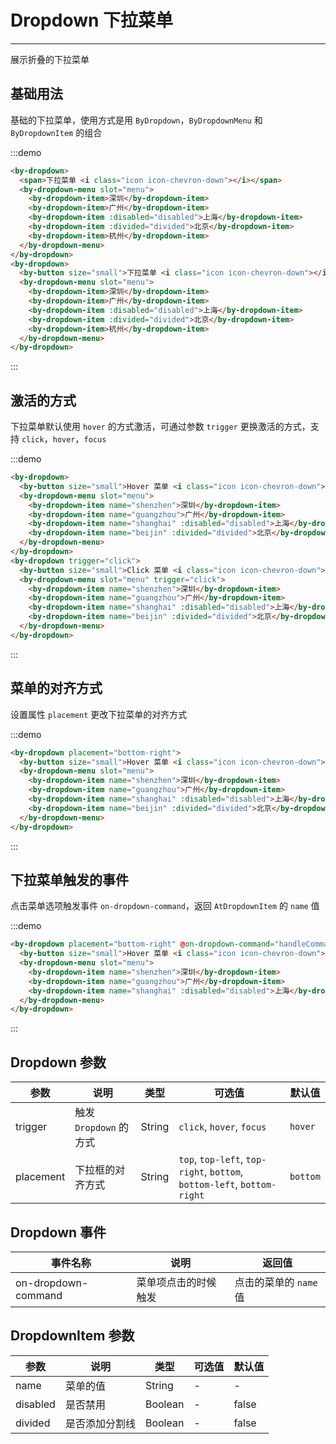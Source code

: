 
# Dropdown 下拉菜单

----

展示折叠的下拉菜单

## 基础用法

基础的下拉菜单，使用方式是用 `ByDropdown`，`ByDropdownMenu` 和 `ByDropdownItem` 的组合

:::demo
```html
<by-dropdown>
  <span>下拉菜单 <i class="icon icon-chevron-down"></i></span>
  <by-dropdown-menu slot="menu">
    <by-dropdown-item>深圳</by-dropdown-item>
    <by-dropdown-item>广州</by-dropdown-item>
    <by-dropdown-item :disabled="disabled">上海</by-dropdown-item>
    <by-dropdown-item :divided="divided">北京</by-dropdown-item>
    <by-dropdown-item>杭州</by-dropdown-item>
  </by-dropdown-menu>
</by-dropdown>
<by-dropdown>
  <by-button size="small">下拉菜单 <i class="icon icon-chevron-down"></i></by-button>
  <by-dropdown-menu slot="menu">
    <by-dropdown-item>深圳</by-dropdown-item>
    <by-dropdown-item>广州</by-dropdown-item>
    <by-dropdown-item :disabled="disabled">上海</by-dropdown-item>
    <by-dropdown-item :divided="divided">北京</by-dropdown-item>
    <by-dropdown-item>杭州</by-dropdown-item>
  </by-dropdown-menu>
</by-dropdown>
```
:::

## 激活的方式

下拉菜单默认使用 `hover` 的方式激活，可通过参数 `trigger` 更换激活的方式，支持 `click`，`hover`，`focus`

:::demo
```html
<by-dropdown>
  <by-button size="small">Hover 菜单 <i class="icon icon-chevron-down"></i></by-button>
  <by-dropdown-menu slot="menu">
    <by-dropdown-item name="shenzhen">深圳</by-dropdown-item>
    <by-dropdown-item name="guangzhou">广州</by-dropdown-item>
    <by-dropdown-item name="shanghai" :disabled="disabled">上海</by-dropdown-item>
    <by-dropdown-item name="beijin" :divided="divided">北京</by-dropdown-item>
  </by-dropdown-menu>
</by-dropdown>
<by-dropdown trigger="click">
  <by-button size="small">Click 菜单 <i class="icon icon-chevron-down"></i></by-button>
  <by-dropdown-menu slot="menu" trigger="click">
    <by-dropdown-item name="shenzhen">深圳</by-dropdown-item>
    <by-dropdown-item name="guangzhou">广州</by-dropdown-item>
    <by-dropdown-item name="shanghai" :disabled="disabled">上海</by-dropdown-item>
    <by-dropdown-item name="beijin" :divided="divided">北京</by-dropdown-item>
  </by-dropdown-menu>
</by-dropdown>
```
:::

## 菜单的对齐方式

设置属性 `placement` 更改下拉菜单的对齐方式

:::demo
```html
<by-dropdown placement="bottom-right">
  <by-button size="small">Hover 菜单 <i class="icon icon-chevron-down"></i></by-button>
  <by-dropdown-menu slot="menu">
    <by-dropdown-item name="shenzhen">深圳</by-dropdown-item>
    <by-dropdown-item name="guangzhou">广州</by-dropdown-item>
    <by-dropdown-item name="shanghai" :disabled="disabled">上海</by-dropdown-item>
    <by-dropdown-item name="beijin" :divided="divided">北京</by-dropdown-item>
  </by-dropdown-menu>
</by-dropdown>
```
:::

## 下拉菜单触发的事件

点击菜单选项触发事件 `on-dropdown-command`，返回 `AtDropdownItem` 的 `name` 值

:::demo
```html
<by-dropdown placement="bottom-right" @on-dropdown-command="handleCommand">
  <by-button size="small">Hover 菜单 <i class="icon icon-chevron-down"></i></by-button>
  <by-dropdown-menu slot="menu">
    <by-dropdown-item name="shenzhen">深圳</by-dropdown-item>
    <by-dropdown-item name="guangzhou">广州</by-dropdown-item>
    <by-dropdown-item name="shanghai" :disabled="disabled">上海</by-dropdown-item>
  </by-dropdown-menu>
</by-dropdown>
```
:::

## Dropdown 参数

| 参数      | 说明          | 类型      | 可选值                           | 默认值  |
|---------- |-------------- |---------- |--------------------------------  |-------- |
| trigger | 触发 `Dropdown` 的方式 | String | `click`, `hover`, `focus` | `hover` |
| placement | 下拉框的对齐方式 | String | `top`, `top-left`, `top-right`, `bottom`, `bottom-left`, `bottom-right` | `bottom` |

## Dropdown 事件

| 事件名称      | 说明          | 返回值  |
|---------- |-------------- |---------- |
| on-dropdown-command | 菜单项点击的时候触发 | 点击的菜单的 `name` 值 |

## DropdownItem 参数

| 参数      | 说明          | 类型      | 可选值                           | 默认值  |
|---------- |-------------- |---------- |--------------------------------  |-------- |
| name | 菜单的值 | String | - | - |
| disabled | 是否禁用 | Boolean | - | false |
| divided | 是否添加分割线 | Boolean | - | false |


<style lang="scss" scoped>
  .by-dropdown + .by-dropdown {
    margin-left: 8px;
  }
  .by-dropdown__trigger {
    > span {
      font-size: 12px;
    }
  }
</style>


<script lang="ts">
    import { Vue, Component } from "vue-property-decorator";

    @Component
    export default class dropdowmMd extends Vue {

        disabled = true;

        divided = true;

        handleCommand (name) {
            this.$message(`点击菜单：${name}`)
        }
    }
</script>
